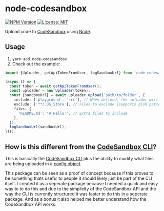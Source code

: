 # node-codesandbox

[![NPM Version](https://badge.fury.io/js/node-codesandbox.svg)](https://yarnpkg.com/en/package/node-codesandbox)
[![License: MIT](https://img.shields.io/badge/License-MIT-yellow.svg)](https://opensource.org/licenses/MIT)

Upload code to [CodeSandbox](http://codesandbox.io) using [Node](https://nodejs.org).

## Usage

1. `yarn add node-codesandbox`
2. Check out the example:

```ts
import {Uploader, getApiTokenFromUser, logSandboxUrl} from 'node-codesandbox';

(async () => {
  const token = await getApiTokenFromUser();
  const uploader = new Uploader(token);
  const {sandboxUrl} = await uploader.upload(`path/to/folder`, {
    include: ['playground', 'src'], // When defined, the uploader will only upload these files (supports glob patterns)
    exclude: ['**/.DS_Store'], // Files to exclude (supports glob patterns)
    files: {
      'README.md': '# Hello!', // Extra files to include
    },
  });
  logSandboxUrl(sandboxUrl);
})();
```

## How is this different from the [CodeSandbox CLI](https://github.com/codesandbox/codesandbox-importers/tree/master/packages/cli)?

This is basically the [CodeSandbox CLI](https://github.com/codesandbox/codesandbox-importers/tree/master/packages/cli) plus the ability to modify what files are being uploaded in a [config object](#usage).

This package can be seen as a proof of concept because if this proves to be something thats useful to people it should likely just be part of the CLI itself. I created it as a seperate package because I needed a quick and easy way to to do this and due to the simplicity of the CodeSandbox API and the way the CLI is currently structured it was faster to do this in a seperate package. And as a bonus it also helped me better understand how the CodeSandbox API works.
